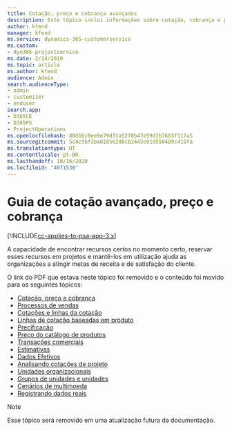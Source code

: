 ```yaml
---
title: Cotação, preço e cobrança avançados
description: Este tópico inclui informações sobre cotação, cobrança e preço no Project Service Automation.
author: kfend
manager: kfend
ms.service: dynamics-365-customerservice
ms.custom:
- dyn365-projectservice
ms.date: 2/14/2019
ms.topic: article
ms.author: kfend
audience: Admin
search.audienceType:
- admin
- customizer
- enduser
search.app:
- D365CE
- D365PS
- ProjectOperations
ms.openlocfilehash: 80d16c0ee9e79d31a52f0b47e59d1b7603f117a5
ms.sourcegitcommit: 5c4c9bf3ba018562d6cb3443c01d550489c415fa
ms.translationtype: HT
ms.contentlocale: pt-BR
ms.lasthandoff: 10/16/2020
ms.locfileid: "4071530"
---
```

# <a name="advanced-quoting-pricing-and-billing-guide"></a>Guia de cotação avançado, preço e cobrança

[!INCLUDE[cc-applies-to-psa-app-3.x](../../includes/cc-applies-to-psa-app-3x.md)]

A capacidade de encontrar recursos certos no momento certo, reservar esses recursos em projetos e mantê-los em utilização ajuda as organizações a atingir metas de receita e de satisfação do cliente. 

O link do PDF que estava neste tópico foi removido e o conteúdo foi movido para os seguintes tópicos:

- [Cotação, preço e cobrança](../quote-bill-price.md)
- [Processos de vendas](../basic-sales-process.md)
- [Cotações e linhas da cotação](../basic-quote-lines.md)
- [Linhas de cotação baseadas em produto](../product-based-quote-lines.md)
- [Precificação](../basic-pricing.md)
- [Preço do catálogo de produtos](../product-catalog-pricing.md)
- [Transações comerciais](../basic-business-transactions.md)
- [Estimativas](../estimates.md)
- [Dados Efetivos](../actuals.md)
- [Analisando cotações de projeto](../basic-analyzing-quotes.md)
- [Unidades organizacionais](../advanced-organizational.md)
- [Grupos de unidades e unidades](../advanced-units.md)
- [Cenários de multimoeda](../advanced-currency.md)
- [Registrando dados reais](../advanced-actuals.md)

> [!NOTE]
> Esse tópico será removido em uma atualização futura da documentação. 
